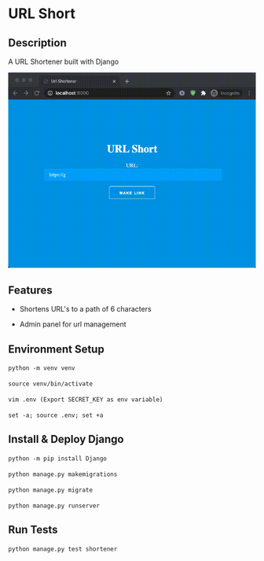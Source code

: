 # URL Short

## Description

A URL Shortener built with Django

![URL Shortener](assets/short_url.gif)

## Features

* Shortens URL's to a path of 6 characters

* Admin panel for url management


## Environment Setup

```
python -m venv venv

source venv/bin/activate

vim .env (Export SECRET_KEY as env variable)

set -a; source .env; set +a
```

## Install & Deploy Django

```
python -m pip install Django

python manage.py makemigrations

python manage.py migrate

python manage.py runserver
```

## Run Tests

```
python manage.py test shortener
```
